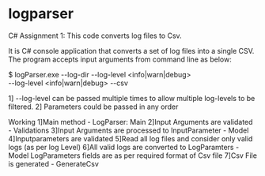# logparser
C# Assignment 1: This code converts log files to Csv.

It is C# console application that converts a set of log files into a single CSV.
The program accepts input arguments from command line as below:

$ logParser.exe --log-dir <Dir-Path> --log-level <info|warn|debug>  
--log-level <info|warn|debug> --csv <Out-FilePath> 

1] --log-level can be passed multiple times to allow multiple log-levels to be filtered.
2] Parameters could be passed in any order

Working
1]Main method - LogParser: Main
2]Input Arguments are validated - Validations
3]Input Arguments are processed to InputParameter - Model
4]Inputparameters are validated
5]Read all log files and consider only valid logs (as per log Level)
6]All valid logs are converted to LogParamters - Model
    LogParameters fields are as per required format of Csv file
7]Csv File is generated - GenerateCsv

